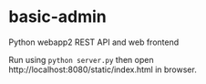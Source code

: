 # basic-admin
Python webapp2 REST API and web frontend

Run using ```python server.py``` then open http://localhost:8080/static/index.html in browser.
